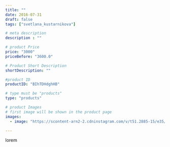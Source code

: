 ```yaml
---
title: ""
date: 2016-07-31
draft: false
tags: ["svetlana_kustarnikova"]

# meta description
description : ""

# product Price
price: "3000"
priceBefore: "3600.0"

# Product Short Description
shortDescription: ""

#product ID
productID: "BIhTDHdghHB"

# type must be "products"
type: "products"

# product Images
# first image will be shown in the product page
images:
  - image: "https://scontent-arn2-2.cdninstagram.com/v/t51.2885-15/e35/13721227_273109273053816_1528946779_n.jpg?se=7&tp=1&_nc_ht=scontent-arn2-2.cdninstagram.com&_nc_cat=100&_nc_ohc=QmiBkeVcLisAX_GMrr_&ccb=7-4&oh=fec002c6189c6b90d1a1239ba90d86a1&oe=6082D539&ig_cache_key=MTMwNjQwOTE0Mzk2NzU1MTkzNw%3D%3D.2-ccb7-4"

---
```

lorem
